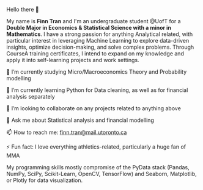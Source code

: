 Hello there 👋

My name is **Finn Tran** and I'm an undergraduate student @UofT for a **Double Major in Economics & Statistical Science with a minor in Mathematics**. I have a strong passion for anything Analytical related, with particular interest in leveraging Machine Learning to explore data-driven insights, optimize decision-making, and solve complex problems. Through CourseA training certificates, I intend to expand on my knowledge and apply it into self-learning projects and work settings.

🔭 I’m currently studying Micro/Macroeconomics Theory and Probability modelling

🌱 I’m currently learning Python for Data cleaning, as well as for financial analysis separately

👯 I’m looking to collaborate on any projects related to anything above

💬 Ask me about Statistical analysis and financial modelling 

📫 How to reach me: finn.tran@mail.utoronto.ca

⚡ Fun fact: I love everything athletics-related, particularly a huge fan of MMA

My programming skills mostly compromise of the PyData stack (Pandas, NumPy, SciPy, Scikit-Learn, OpenCV, TensorFlow) and Seaborn, Matplotlib, or Plotly for data visualization. 


<!---
finner0203/finner0203 is a ✨ special ✨ repository because its `README.md` (this file) appears on your GitHub profile.
You can click the Preview link to take a look at your changes.
--->
